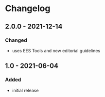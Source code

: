# Changelog

## 2.0.0 - 2021-12-14

### Changed

- uses EES Tools and new editorial guidelines


## 1.0 - 2021-06-04

### Added

- initial release

